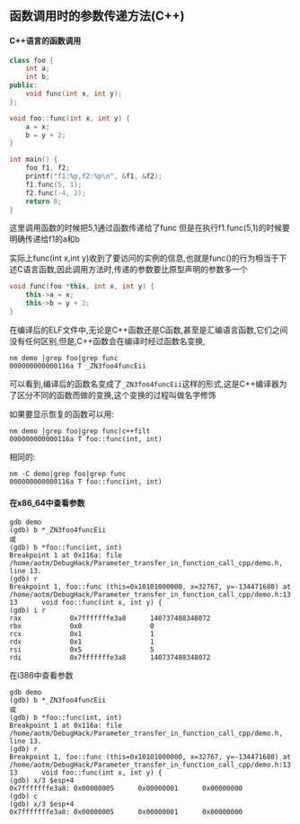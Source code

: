 ## 函数调用时的参数传递方法(C++)

#### C++语言的函数调用

```C++
class foo {
    int a;
    int b;
public:
    void func(int x, int y);
};

void foo::func(int x, int y) {
    a = x;
    b = y + 2;
}

int main() {
    foo f1, f2;
    printf("f1:%p,f2:%p\n", &f1, &f2);
    f1.func(5, 1);
    f2.func(-4, 2);
    return 0;
}
```

这里调用函数的时候把5,1通过函数传递给了func 但是在执行f1.func(5,1)的时候要明确传递给f1的a和b

实际上func(int x,int y)收到了要访问的实例的信息,也就是func()的行为相当于下述C语言函数,因此调用方法时,传递的参数要比原型声明的参数多一个

```C++
void func(foo *this, int x, int y) {
    this->a = x;
    this->b = y + 2;
}
```

在编译后的ELF文件中,无论是C++函数还是C函数,甚至是汇编语言函数,它们之间没有任何区别,但是,C++函数会在编译时经过函数名变换,

```shell
nm demo |grep foo|grep func
000000000000116a T _ZN3foo4funcEii
```

可以看到,编译后的函数名变成了`_ZN3foo4funcEii`这样的形式,这是C++编译器为了区分不同的函数而做的变换,这个变换的过程叫做名字修饰

如果要显示恢复的函数可以用:

```shell
nm demo |grep foo|grep func|c++filt
000000000000116a T foo::func(int, int)
```

相同的:

```shell
nm -C demo|grep foo|grep func
000000000000116a T foo::func(int, int)
```

#### 在x86_64中查看参数

```shell
gdb demo
(gdb) b *_ZN3foo4funcEii
或
(gdb) b *foo::func(int, int)
Breakpoint 1 at 0x116a: file /home/aotm/DebugHack/Parameter_transfer_in_function_call_cpp/demo.h, line 13.
(gdb) r
Breakpoint 1, foo::func (this=0x10101000000, x=32767, y=-134471680) at /home/aotm/DebugHack/Parameter_transfer_in_function_call_cpp/demo.h:13
13      void foo::func(int x, int y) {
(gdb) i r
rax            0x7fffffffe3a8      140737488348072
rbx            0x0                 0
rcx            0x1                 1
rdx            0x1                 1
rsi            0x5                 5
rdi            0x7fffffffe3a8      140737488348072
```

在i386中查看参数

```shell
gdb demo
(gdb) b *_ZN3foo4funcEii
或
(gdb) b *foo::func(int, int)
Breakpoint 1 at 0x116a: file /home/aotm/DebugHack/Parameter_transfer_in_function_call_cpp/demo.h, line 13.
(gdb) r
Breakpoint 1, foo::func (this=0x10101000000, x=32767, y=-134471680) at /home/aotm/DebugHack/Parameter_transfer_in_function_call_cpp/demo.h:13
13      void foo::func(int x, int y) {
(gdb) x/3 $esp+4
0x7fffffffe3a8: 0x00000005      0x00000001      0x00000000
(gdb) c
(gdb) x/3 $esp+4
0x7fffffffe3a8: 0x00000005      0x00000001      0x00000000
```